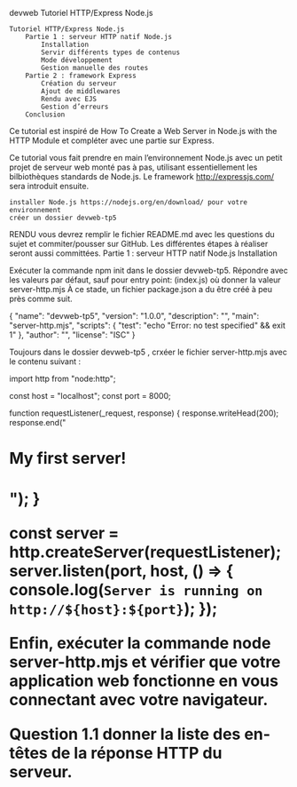 devweb
Tutoriel HTTP/Express Node.js

    Tutoriel HTTP/Express Node.js
        Partie 1 : serveur HTTP natif Node.js
            Installation
            Servir différents types de contenus
            Mode développement
            Gestion manuelle des routes
        Partie 2 : framework Express
            Création du serveur
            Ajout de middlewares
            Rendu avec EJS
            Gestion d’erreurs
        Conclusion

Ce tutorial est inspiré de How To Create a Web Server in Node.js with the HTTP Module et compléter avec une partie sur Express.

Ce tutorial vous fait prendre en main l’environnement Node.js avec un petit projet de serveur web monté pas à pas, utilisant essentiellement les bilbiothèques standards de Node.js. Le framework http://expressjs.com/ sera introduit ensuite.

    installer Node.js https://nodejs.org/en/download/ pour votre environnement
    créer un dossier devweb-tp5

RENDU vous devrez remplir le fichier README.md avec les questions du sujet et commiter/pousser sur GitHub. Les différentes étapes à réaliser seront aussi committées.
Partie 1 : serveur HTTP natif Node.js
Installation

Exécuter la commande npm init dans le dossier devweb-tp5. Répondre avec les valeurs par défaut, sauf pour entry point: (index.js) où donner la valeur server-http.mjs À ce stade, un fichier package.json a du être créé à peu près comme suit.

{
  "name": "devweb-tp5",
  "version": "1.0.0",
  "description": "",
  "main": "server-http.mjs",
  "scripts": {
    "test": "echo \"Error: no test specified\" && exit 1"
  },
  "author": "",
  "license": "ISC"
}

Toujours dans le dossier devweb-tp5 , crxéer le fichier server-http.mjs avec le contenu suivant :

import http from "node:http";

const host = "localhost";
const port = 8000;

function requestListener(_request, response) {
  response.writeHead(200);
  response.end("<html><h1>My first server!<h1></html>");
}

const server = http.createServer(requestListener);
server.listen(port, host, () => {
  console.log(`Server is running on http://${host}:${port}`);
});

Enfin, exécuter la commande node server-http.mjs et vérifier que votre application web fonctionne en vous connectant avec votre navigateur.

Question 1.1 donner la liste des en-têtes de la réponse HTTP du serveur.